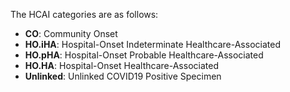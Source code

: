 The HCAI categories are as follows:

  + __CO__: Community Onset
  + __HO.iHA__: Hospital-Onset Indeterminate Healthcare-Associated
  + __HO.pHA__: Hospital-Onset Probable Healthcare-Associated
  + __HO.HA__: Hospital-Onset Healthcare-Associated
  + __Unlinked__: Unlinked COVID19 Positive Specimen
